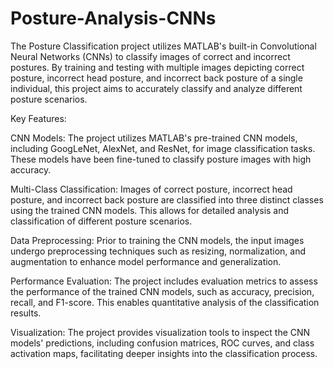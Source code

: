 # Posture-Analysis-CNNs

The Posture Classification project utilizes MATLAB's built-in Convolutional Neural Networks (CNNs) to classify images of correct and incorrect postures. By training and testing with multiple images depicting correct posture, incorrect head posture, and incorrect back posture of a single individual, this project aims to accurately classify and analyze different posture scenarios.

Key Features:

CNN Models: The project utilizes MATLAB's pre-trained CNN models, including GoogLeNet, AlexNet, and ResNet, for image classification tasks. These models have been fine-tuned to classify posture images with high accuracy.

Multi-Class Classification: Images of correct posture, incorrect head posture, and incorrect back posture are classified into three distinct classes using the trained CNN models. This allows for detailed analysis and classification of different posture scenarios.

Data Preprocessing: Prior to training the CNN models, the input images undergo preprocessing techniques such as resizing, normalization, and augmentation to enhance model performance and generalization.

Performance Evaluation: The project includes evaluation metrics to assess the performance of the trained CNN models, such as accuracy, precision, recall, and F1-score. This enables quantitative analysis of the classification results.

Visualization: The project provides visualization tools to inspect the CNN models' predictions, including confusion matrices, ROC curves, and class activation maps, facilitating deeper insights into the classification process.

